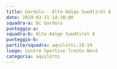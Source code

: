 ```yaml
---
title: Gardolo - Alto Adige Suedtirol A
date: 2019-03-31 14:30:00
squadra-a: Bc Gardolo
punteggio-a: 
squadra-b: Alto Adige Suedtirol A
punteggio-b: 
partite/squadra: aquilotti-18-19
luogo: Centro Sportivo Trento Nord
categoria: aquilotti
---
```

